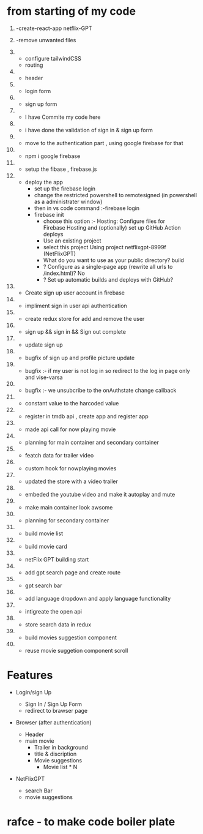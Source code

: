# from starting of my code
1. -create-react-app netflix-GPT
2. -remove unwanted files
3. - configure tailwindCSS
   - routing
4. - header
5. - login form
6. - sign up form
7. - I have Commite my code here

8. - i have done the validation of sign in & sign up form
9. - move to the authentication part , using google firebase for that
10. - npm i google firebase
11. - setup the fibase , firebase.js
12. - deploy the app
      - set up the firebase login
      - change the restricted powershell to remotesigned (in powershell as a administrater window)
      - then in vs code command :-firebase login
      - firebase init
         - choose this option :- Hosting: Configure files for  
           Firebase Hosting and (optionally) set up GitHub Action deploys
         -  Use an existing project
         -  select this project  Using project netflixgpt-8999f (NetFlixGPT)
         -  What do you want to use as your public directory? build
         -  ? Configure as a single-page app (rewrite all urls to /index.html)? No
         -  ? Set up automatic builds and deploys with GitHub? 
13. - Create sign up user account in firebase
14. - impliment sign in user api authentication 
15. - create redux store for add and remove the user
16. - sign up && sign in && Sign out complete
17. - update sign up   
18. - bugfix of sign up and profile picture update 
19. - bugfix :- if my user is not log in so redirect to the log in page only and  vise-varsa
20. - bugfix :- we unsubcribe to the onAuthstate change callback
21. - constant value to the harcoded value
22. - register in tmdb api , create app and register app
23. - made api call for now playing movie
24. - planning for main container and secondary container
25. - featch data for trailer video
26. - custom hook for nowplaying movies
27. - updated the store with a video trailer
28. - embeded the youtube video and make it autoplay and mute
29. - make main container look awsome
30. - planning for secondary container
31. - build movie list 
32. - build movie card
33. - netFlix GPT building start
34. - add gpt search page and create route
35. - gpt search bar
36. - add language dropdown and apply language functionality
37. - intigreate the open api
38. - store search data in redux
39. - build movies suggestion component
40. - reuse movie suggetion component scroll





# Features

- Login/sign Up
    - Sign In / Sign Up Form
    - redirect to brawser page
 
- Browser (after authentication)
   - Header
   - main movie
       - Trailer in background
       - title & discription 
       - Movie suggestions
          - Movie list * N

- NetFlixGPT 
   - search Bar
   - movie suggestions


# rafce - to make code boiler plate    